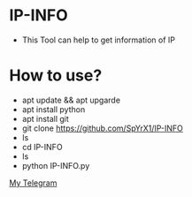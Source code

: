 # IP-INFO
* This Tool can help to get information of IP


# How to use?

* apt update && apt upgarde
* apt install python
* apt install git
* git clone https://github.com/SpYrX1/IP-INFO
* ls
* cd IP-INFO
* ls
* python IP-INFO.py


[My Telegram](https://t.me/itsSPYRX)
